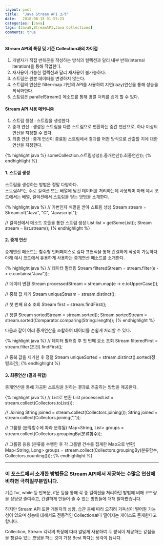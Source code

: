 ```yaml
---
layout: post
title:  "Java Stream API 소개"
date:   2018-08-15 01:55:23
categories: [Java]
tags: [Java8,StreamAPI,Java Collections]
comments: true
---
```

#### Stream API의 특징 및 기존 Collection과의 차이점
1. 개발자가 직접 반복문을 작성하는 방식의 컬렉션과 달리 내부 반복(internal iteration)을 통해 작업한다.
2. 재사용이 가능한 컬렉션과 달리 재사용이 불가능하다.
3. 스트림은 원본 데이터를 변경하지 않는다.
4. 스트림의 연산은 filter-map 기반의 API를 사용하여 지연(lazy)연산을 통해 성능을 최적화한다.
5. 스트림은 parallelStream() 메소드를 통해 병렬 처리를 쉽게 할 수 있다.
<!--more-->
#### Stream API 사용 메커니즘
1. 스트림 생성 : 스트림을 생성한다.
2. 중개 연산 : 생성된 스트림을 다른 스트림으로 변환하는 중간 연산으로, 하나 이상의 연산을 지정할 수 있다.
3. 최종 연산 : 중개 연산이 종료된 스트림에서 결과를 어떤 방식으로 산출할 지에 대한 연산을 지정한다.

{% highlight java %}
someCollection.스트림생성().중개연산().최종연산();
{% endhighlight %}

#### 1. 스트림 생성
스트림을 생성하는 방법은 정말 다양하다.  
스트림API는 주로 컬렉션 또는 배열에 담긴 데이터를 처리하는데 사용되며 아래 예시 코드에서는 배열, 컬렉션에서 스트림을 얻는 방법을 소개한다.  

{% highlight java %}
// 가변인자 배열을 받아 스트림 생성
Stream<String> stream = Stream.of("Java", "C", "Javascript");

// 컬렉션에서 메소드 호출을 통한 스트림 생성
List<String> list = getSomeList();
Stream<String> stream = list.stream();
{% endhighlight %}

#### 2. 중개 연산
중개연산 메소드는 함수형 인터페이스로 람다 표현식을 통해 간결하게 작성이 가능하다.  
아래 예시 코드에서 유용하게 사용하는 중개연산 메소드를 소개한다.  

{% highlight java %}
// 데이터 필터링
Stream<String> filteredStream = stream.filter(e -> e.contains("Java"));

// 데이터 변환
Stream<String> processedStream = stream.map(e -> e.toUpperCase());

// 중복 값 제거
 Stream<String> uniqueStream = stream.distinct();

// 첫 번째 요소 조회
Stream<String> first = stream.findFirst();

// 정렬
Stream<String> sortedStream = stream.sorted();
Stream<String> sortedStream = stream.sorted(Comparator.comparing(String::length));
{% endhighlight %}

다음과 같이 여러 중개연산을 조합하여 데이터를 손쉽게 처리할 수 있다.

{% highlight java %}
// 데이터 필터링 후 첫 번째 요소 조회
Stream<String> filteredFirst = stream.filter(조건).findFirst();

// 중복 값을 제거한 후 정렬
Stream<String> uniqueSorted = stream.distinct().sorted(정렬조건);
{% endhighlight %}

#### 3. 최종연산 (결과 취합)
중개연산을 통해 가공된 스트림을 원하는 결과로 추출하는 방법을 제공한다.

{% highlight java %}
// List로 변환
List<String> processedList = stream.collect(Collectors.toList());

// Joining
String joined = stream.collect(Collectors.joining());
String joined = stream.collect(Collectors.joining(","));

// 그룹핑 (분류함수에 따라 분류됨)
Map<String, List<String>> groups = stream.collect(Collectors.groupingBy(분류함수));

// 그룹핑 응용 (분류를 수행한 후 각 그룹별 건수를 집계한 Map으로 변환)
Map<String, Long> groups = stream.collect(Collectors.groupingBy(분류함수, Collectors.counting()));
{% endhighlight %}

----
### 이 포스트에서 소개한 방법들은 Stream API에서 제공하는 수많은 연산에 비하면 극히일부분입니다.  
기존 for, while 등 반복문, if문 등을 통해 각 종 컬렉션을 처리하던 방법에 비해 코드량을 상당량 줄여주고, 간결하게 만들어 줄 수 있는 방법들에 대해 알아봤습니다.  

하지만 Stream API 또한 개발자의 성향, 습관 등에 따라 오히려 가독성이 떨어질 가능성이 있으며 성능에 대해서도 전통적인 Collection보다 떨어지는 케이스도 존재한다고 합니다.  

Collection, Stream 각각의 특징에 따라 알맞게 사용하여 두 방식이 제공하는 강점들을 챙길수 있는 코딩을 하는 것이 가장 Best 하다는 생각이 듭니다.  
